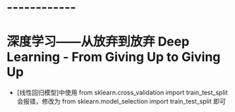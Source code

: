 # ------------
 
# 深度学习——从放弃到放弃 Deep Learning - From Giving Up to Giving Up

- [线性回归模型]中使用 from sklearn.cross_validation import train_test_split会报错，修改为 from sklearn.model_selection import train_test_split 即可
